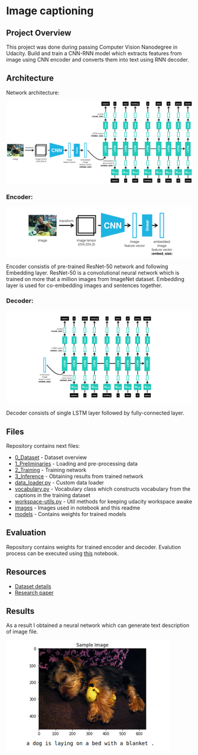 # Image captioning

## Project Overview

This project was done during passing Computer Vision Nanodegree in Udacity. Build and train a CNN-RNN model which extracts features from image using CNN encoder and converts them into text using RNN decoder.

## Architecture

Network architecture:

![alt Network Architecture](./images/encoder-decoder.png)

### Encoder:

![alt Encoder](./images/encoder.png)

Encoder consistis of pre-trained ResNet-50 network and following Embedding layer. ResNet-50 is a convolutional neural network which is trained on more that a million images from ImageNet dataset. Embedding layer is used for co-embedding images and sentences together.

### Decoder:

![alt Decoder](./images/decoder.png)

Decoder consists of single LSTM layer followed by fully-connected layer.

## Files

Repository contains next files:

* [0_Dataset](./0_Dataset.ipynb) - Dataset overview
* [1_Preliminaries](./1_Preliminaries.ipynb) - Loading and pre-processing data
* [2_Training](./2_Training.ipynb) - Training network
* [3_Inference](./3_Inference.ipynb) - Obtaining results from trained network
* [data_loader.py](data_loader.py) - Custom data loader
* [vocabulary.py](./vocabulary.py) - Vocabulary class which constructs vocabulary from the captions in the training dataset
* [workspace-utils.py](./workspace-utils.py) - Util methods for keeping udacity workspace awake
* [images](./images) - Images used in notebook and this readme
* [models](./models) - Contains weights for trained models

## Evaluation

Repository contains weights for trained encoder and decoder. Evalution process can be executed using [this](./3_Inference.ipynb) notebook.

## Resources

* [Dataset details](https://cocodataset.org)
* [Research paper](https://arxiv.org/pdf/1411.4555.pdf)

## Results

As a result I obtained a neural network which can generate text description of image file.

![alt Result](./images/result.png)
